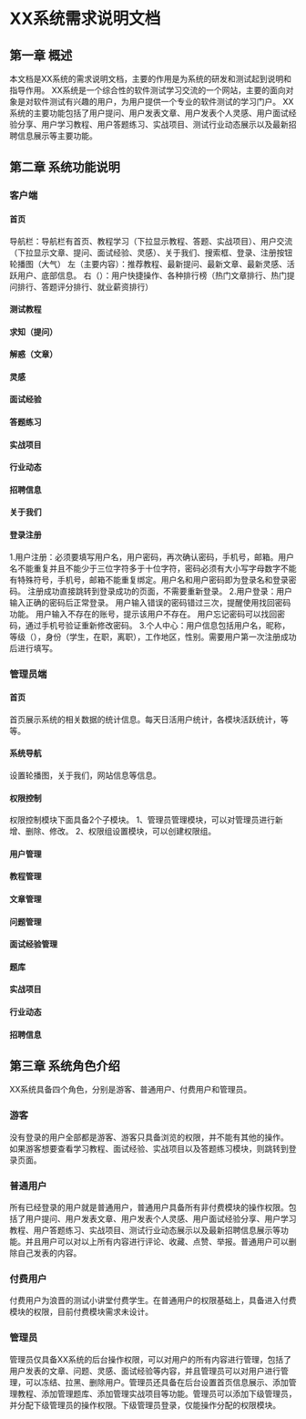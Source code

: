 # XX系统需求说明文档
## 第一章 概述
本文档是XX系统的需求说明文档，主要的作用是为系统的研发和测试起到说明和指导作用。
XX系统是一个综合性的软件测试学习交流的一个网站，主要的面向对象是对软件测试有兴趣的用户，为用户提供一个专业的软件测试的学习门户。
XX系统的主要功能包括了用户提问、用户发表文章、用户发表个人灵感、用户面试经验分享、用户学习教程、用户答题练习、实战项目、测试行业动态展示以及最新招聘信息展示等主要功能。
## 第二章 系统功能说明
### 客户端
#### 首页
导航栏：导航栏有首页、教程学习（下拉显示教程、答题、实战项目）、用户交流（下拉显示文章、提问、面试经验、灵感）、关于我们、搜索框、登录、注册按钮
轮播图（大气）
左（主要内容）：推荐教程、最新提问、最新文章、最新灵感、活跃用户、底部信息。
右（）：用户快捷操作、各种排行榜（热门文章排行、热门提问排行、答题评分排行、就业薪资排行）
#### 测试教程
#### 求知（提问）
#### 解惑（文章）
#### 灵感
#### 面试经验
#### 答题练习
#### 实战项目
#### 行业动态
#### 招聘信息
#### 关于我们
#### 登录注册
1.用户注册：必须要填写用户名，用户密码，再次确认密码，手机号，邮箱。用户名不能重复并且不能少于三位字符多于十位字符，密码必须有大小写字母数字不能有特殊符号，手机号，邮箱不能重复绑定。用户名和用户密码即为登录名和登录密码。
注册成功直接跳转到登录成功的页面，不需要重新登录。
2.用户登录：用户输入正确的密码后正常登录。
用户输入错误的密码错过三次，提醒使用找回密码功能。
用户输入不存在的账号，提示该用户不存在。
用户忘记密码可以找回密码，通过手机号验证重新修改密码。
3.个人中心：用户信息包括用户名，昵称，等级（），身份（学生，在职，离职），工作地区，性别。需要用户第一次注册成功后进行填写。

### 管理员端
#### 首页
首页展示系统的相关数据的统计信息。每天日活用户统计，各模块活跃统计，等等。
#### 系统导航
设置轮播图，关于我们，网站信息等信息。
#### 权限控制
权限控制模块下面具备2个子模块。
1、管理员管理模块，可以对管理员进行新增、删除、修改。
2、权限组设置模块，可以创建权限组。
#### 用户管理
#### 教程管理
#### 文章管理
#### 问题管理
#### 面试经验管理
#### 题库
#### 实战项目
#### 行业动态
#### 招聘信息
## 第三章 系统角色介绍
XX系统具备四个角色，分别是游客、普通用户、付费用户和管理员。
### 游客
没有登录的用户全部都是游客、游客只具备浏览的权限，并不能有其他的操作。
如果游客想要查看学习教程、面试经验、实战项目以及答题练习模块，则跳转到登录页面。
### 普通用户
所有已经登录的用户就是普通用户，普通用户具备所有非付费模块的操作权限。包括了用户提问、用户发表文章、用户发表个人灵感、用户面试经验分享、用户学习教程、用户答题练习、实战项目、测试行业动态展示以及最新招聘信息展示等功能。并且用户可以对以上所有内容进行评论、收藏、点赞、举报。普通用户可以删除自己发表的内容。
### 付费用户
付费用户为浪晋的测试小讲堂付费学生。在普通用户的权限基础上，具备进入付费模块的权限，目前付费模块需求未设计。
### 管理员
管理员仅具备XX系统的后台操作权限，可以对用户的所有内容进行管理，包括了用户发表的文章、问题、灵感、面试经验等内容，并且管理员可以对用户进行管理，可以冻结、拉黑、删除用户。管理员还具备在后台设置首页信息展示、添加管理教程、添加管理题库、添加管理实战项目等功能。管理员可以添加下级管理员，并分配下级管理员的操作权限。下级管理员登录，仅能操作分配的权限模块。



